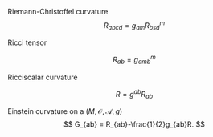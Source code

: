 Riemann-Christoffel curvature 
$$
R_{abcd} = g_{am}R^m_{bsd}
$$

Ricci tensor

$$
R_{ab} = g^{m}_{amb}
$$

Ricciscalar curvature

$$
R = g^{ab}R_{ab}
$$

Einstein curvature on a $(M,\mathcal{O},\mathcal{A},g)$
$$
G_{ab} = R_{ab}-\frac{1}{2}g_{ab}R.
$$